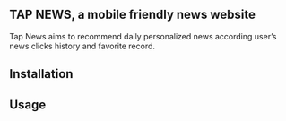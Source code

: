 ## TAP NEWS, a mobile friendly news website
Tap News aims to recommend daily personalized news according user’s news clicks history and favorite record.  

## Installation

## Usage

